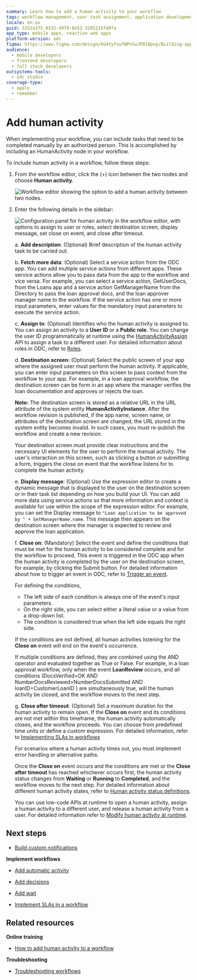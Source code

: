 ```yaml
---
summary: Learn how to add a human activity to your workflow
tags: workflow management, user task assignment, application development, event handling, odc
locale: en-us
guid: 3252a375-0332-4979-8e52-3205215fd0fa
app_type: mobile apps, reactive web apps
platform-version: odc
figma: https://www.figma.com/design/6G4tyYswfWPn5uJPDlBpvp/Building-apps?node-id=5911-44
audience:
  - mobile developers
  - frontend developers
  - full stack developers
outsystems-tools:
  - odc studio
coverage-type:
  - apply
  - remember
---
```


# Add human activity

When implementing your workflow, you can include tasks that need to be completed manually by an authorized person. This is accomplished by including an HumanActivity node in your workflow.

To include human activity in a workflow, follow these steps:

1. From the workflow editor, click the (+) icon between the two nodes and choose **Human activity**.

    ![Workflow editor showing the option to add a human activity between two nodes.](images/select-human-activity-we.png "Selecting Human Activity in Workflow Editor")

1. Enter the following details in the sidebar:

    ![Configuration panel for human activity in the workflow editor, with options to assign to user or roles, select destination screen, display message, set close on event, and close after timeout.](images/human-activity-panel-we.png "Human Activity Configuration Panel")

    a. **Add description**: (Optional) Brief description of the human activity task to be carried out.

    b. **Fetch more data**: (Optional) Select a service action from the ODC app. You can add multiple service actions from different apps. These service actions allow you to pass data from the app to the workflow and vice versa. For example, you can select a service action, GetUserDocs, from the Loans app and a service action GetManagerName from the Directory to pass the loan approval docs, and the loan approver manager name to the workflow. If the service action has one or more input parameters, enter values for the mandatory input parameters to execute the service action.

    c. **Assign to**: (Optional) Identifies who the human activity is assigned to. You can assign an activity to a **User ID** or a **Public role**. You can change the user ID programmatically at runtime using the [HumanActivityAssign](../../reference/system-actions/workflows.md#humanactivityassign) API to assign a task to a different user. For detailed information about roles in ODC, refer to [Roles](../../../eap/user-management/roles.md).
    
    d. **Destination screen:** (Optional) Select the public screen of your app where the assigned user must perform the human activity. If applicable, you can enter input parameters on this screen to pass context from the workflow to your app. For example, in a loan approval workflow, the destination screen can be form in an app where the manager verifies the loan documentation and approves or rejects the loan.

    **Note:** The destination screen is stored as a relative URL in the URL attribute of the system entity **HumanActivityInstance**. After the workflow revision is published, if the app name, screen name, or attributes of the destination screen are changed, the URL stored in the system entity becomes invalid. In such cases, you must re-publish the workflow and create a new revision.

    <div class="info" markdown="1">

     Your destination screen must provide clear instructions and the necessary UI elements for the user to perform the manual activity. The user's interaction on this screen, such as clicking a button or submitting a form, triggers the close on event that the workflow listens for to complete the human activity.

    </div>
   
    e. **Display message**: (Optional) Use the expression editor to create a dynamic message that is displayed to the user on the destination screen or in their task list depending on how you build your UI. You can add more data using service actions so that more information and context is available for use within the scope of the expression editor. For example, you can set the Display message to `"Loan application to be approved by " + GetManagerName.name`. This message then appears on the destination screen where the manager is expected to review and approve the loan application.

    f. **Close on**: (Mandatory) Select the event and define the conditions that must be met for the human activity to be considered complete and for the workflow to proceed. This event is triggered in the ODC app when the human activity is completed by the user on the destination screen, for example, by clicking the Submit button. For detailed information about how to trigger an event in ODC, refer to [Trigger an event](../../building-apps/events/implement-events.md#trigger-an-event).

    For defining the conditions,
    
    * The left side of each condition is always one of the event's input parameters.
    * On the right side, you can select either a literal value or a value from a drop-down list.
    * The condition is considered true when the left side equals the right side.

     If the conditions are not defined, all human activities listening for the **Close on** event will end on the event's occurrence.

    If multiple conditions are defined, they are combined using the AND operator and evaluated together as True or False. For example, in a loan approval workflow, only when the event **LoanReview** occurs, and all conditions (DocsVerified=OK AND NumberDocsReviewed=NumberDocsSubmitted AND loanID=CustomerLoanID ) are simultaneously true, will the human activity be closed, and the workflow moves to the next step.

    g. **Close after timeout**: (Optional) Set a maximum duration for the human activity to remain open. If the **Close on** event and its conditions are not met within this timeframe, the human activity automatically closes, and the workflow proceeds. You can choose from predefined time units or define a custom expression. For detailed information, refer to [Implementing SLAs in workflows](sla-workflow.md)
    
    For scenarios where a human activity times out, you must implement error handling or alternative paths.

    Once the **Close on** event occurs and the conditions are met or the **Close after timeout** has reached whichever occurs first, the human activity status changes from **Waiting** or **Running** to **Completed**, and the workflow moves to the next step. For detailed information about different human activity states, refer to [Human activity status definitions](human-activity-states.md).

    You can use low-code APIs at runtime to open a human activity, assign a human activity to a different user, and release a human activity from a user. For detailed information refer to [Modify human activity at runtime](human-activity-states.md#modify-human-activity-at-runtime).

## Next steps

* [Build custom notifications](filter-workflows.md) 

**Implement workflows**

* [Add automatic activity](add-automatic-activity.md)

* [Add decisions](add-decisions.md)

* [Add wait](add-wait.md)

* [Implement SLAs in a workflow](sla-workflow.md)

## Related resources

**Online training**

* [How to add human activity to a workflow](https://learn.outsystems.com/training/journeys/building-workflows-in-odc-2690/how-to-add-human-activities-to-a-workflow/odc/7998)

**Troubleshooting**

* [Troubleshooting workflows](troubleshooting-workflows.md)
